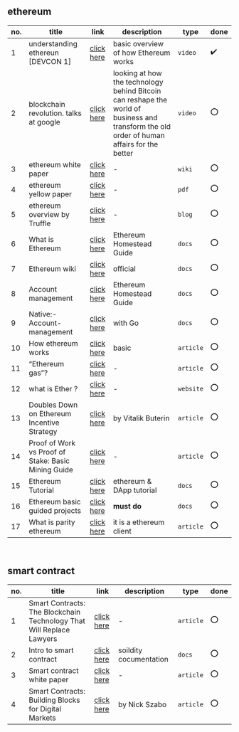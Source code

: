 ## ethereum

no. | title | link | description | type | done
--- | ----- | ---- | ----------- | ---- | ----
1 | understanding ethereun [DEVCON 1] | [click here](https://youtu.be/gjwr-7PgpN8) | basic overview of how Ethereum works | `video` | :heavy_check_mark:
2 | blockchain revolution. talks at google | [click here](https://youtu.be/3PdO7zVqOwc) | looking at how the technology behind Bitcoin can reshape the world of business and transform the old order of human affairs for the better | `video` | :o:
3 | ethereum white paper | [click here](https://github.com/ethereum/wiki/wiki/White-Paper) | - | `wiki` | :o:
4 | ethereum yellow paper | [click here](https://ethereum.github.io/yellowpaper/paper.pdf) | - | `pdf` | :o:
5 | ethereum overview by Truffle | [click here](https://truffleframework.com/tutorials/ethereum-overview) | - | `blog` | :o:
6 | What is Ethereum | [click here](http://ethdocs.org/en/latest/introduction/what-is-ethereum.html) | Ethereum Homestead Guide | `docs` | :o:
7 | Ethereum wiki | [click here](https://github.com/ethereum/wiki/wiki) | official | `docs` | :o:
8 | Account management | [click here](http://ethdocs.org/en/latest/account-management.html) | Ethereum Homestead Guide | `docs` | :o:
9 | Native:-Account-management | [click here](https://github.com/ethereum/go-ethereum/wiki/Native:-Account-management) | with Go | `docs` | :o:
10 | How ethereum works | [click here](https://www.coindesk.com/information/how-ethereum-works) | basic | `article` | :o:
11 | “Ethereum gas”? | [click here](https://ethereum.stackexchange.com/questions/3/what-is-meant-by-the-term-gas) | - | `article` | :o:
12 | what is Ether ? | [click here](https://www.ethereum.org/ether) | - | `website` | :o:
13 | Doubles Down on Ethereum Incentive Strategy | [click here](https://www.coindesk.com/vitalik-buterin-doubles-ethereum-incentive-strategy) | by Vitalik Buterin | `article` | :o:
14 | Proof of Work vs Proof of Stake: Basic Mining Guide | [click here](https://blockgeeks.com/guides/proof-of-work-vs-proof-of-stake/) | - | `article` | :o:
15 | Ethereum Tutorial | [click here](https://ethereumdev.io/) | ethereum & DApp tutorial | `docs` | :o:
16 | Ethereum basic guided projects | [click here](https://www.ethereum.org/greeter) | **must do** | `docs` | :o:
17 | What is parity ethereum | [click here](https://wiki.parity.io/Parity-Ethereum) | it is a ethereum client | `article` | :o:
<br/>

## smart contract

no. | title | link | description | type | done
--- | ----- | ---- | ----------- | ---- | ----
1 | Smart Contracts: The Blockchain Technology That Will Replace Lawyers | [click here](https://blockgeeks.com/guides/smart-contracts/) | - | `article` | :o:
2 | Intro to smart contract | [click here](https://solidity.readthedocs.io/en/develop/introduction-to-smart-contracts.html) | soildity cocumentation | `docs` | :o:
3 | Smart contract white paper | [click here](https://github.com/ethereum/wiki/wiki/White-Paper) | - | `article` | :o:
4 | Smart Contracts: Building Blocks for Digital Markets | [click here](www.fon.hum.uva.nl/rob/Courses/InformationInSpeech/CDROM/Literature/LOTwinterschool2006/szabo.best.vwh.net/smart_contracts_2.html) | by Nick Szabo | `article` | :o:

